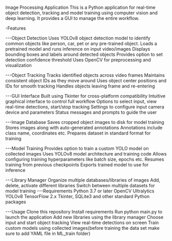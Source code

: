 
Image Processing Application
This is a Python application for real-time object detection, tracking and model training using computer vision and deep learning. It provides a GUI to manage the entire workflow.

-Features

---Object Detection
Uses YOLOv8 object detection model to identify common objects like person, car, pet or any pre-trained object.
Loads a pretrained model and runs inference on input video/images
Displays bounding boxes and labels around detected objects
Provides option to set detection confidence threshold
Uses OpenCV for preprocessing and visualization

---Object Tracking
Tracks identified objects across video frames
Maintains consistent object IDs as they move around
Uses object center positions and IDs for smooth tracking
Handles objects leaving frame and re-entering

---GUI Interface
Built using Tkinter for cross-platform compatibility
Intuitive graphical interface to control full workflow
Options to select input, view real-time detections, start/stop tracking
Settings to configure input camera device and parameters
Status messages and prompts to guide the user

---Image Database
Saves cropped object images to disk for model training
Stores images along with auto-generated annotations
Annotations include class name, coordinates etc.
Prepares dataset in standard format for training

---Model Training
Provides option to train a custom YOLO model on collected images
Uses YOLOv8 model architecture and training code
Allows configuring training hyperparameters like batch size, epochs etc.
Resumes training from previous checkpoints
Exports trained model to use for inference

---Library Manager
Organize multiple databases/libraries of images
Add, delete, activate different libraries
Switch between multiple datasets for model training
---Requirements
Python 3.7 or later
OpenCV
Ultralytics YOLOv8
TensorFlow 2.x
Tkinter, SQLite3 and other standard Python packages

---Usage
Clone this repository
Install requirements
Run python main.py to launch the application
Add new libraries using the library manager
Choose input and start object tracking
View real-time detections on screen
Train custom models using collected images(before training the data set make sure to add YAML file in ML_train folder)
